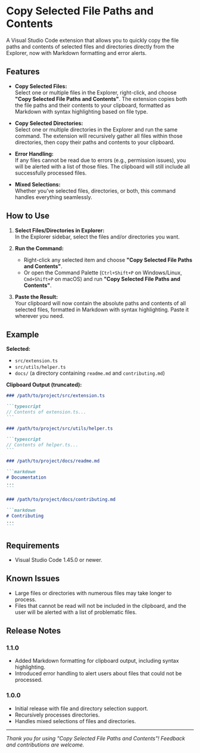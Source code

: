 # Copy Selected File Paths and Contents

A Visual Studio Code extension that allows you to quickly copy the file paths and contents of selected files and directories directly from the Explorer, now with Markdown formatting and error alerts.

## Features

- **Copy Selected Files:**  
  Select one or multiple files in the Explorer, right-click, and choose **"Copy Selected File Paths and Contents"**. The extension copies both the file paths and their contents to your clipboard, formatted as Markdown with syntax highlighting based on file type.

- **Copy Selected Directories:**  
  Select one or multiple directories in the Explorer and run the same command. The extension will recursively gather all files within those directories, then copy their paths and contents to your clipboard.

- **Error Handling:**  
  If any files cannot be read due to errors (e.g., permission issues), you will be alerted with a list of those files. The clipboard will still include all successfully processed files.

- **Mixed Selections:**  
  Whether you've selected files, directories, or both, this command handles everything seamlessly.

## How to Use

1. **Select Files/Directories in Explorer:**  
   In the Explorer sidebar, select the files and/or directories you want.

2. **Run the Command:**  
   - Right-click any selected item and choose **"Copy Selected File Paths and Contents"**.
   - Or open the Command Palette (`Ctrl+Shift+P` on Windows/Linux, `Cmd+Shift+P` on macOS) and run **"Copy Selected File Paths and Contents"**.

3. **Paste the Result:**  
   Your clipboard will now contain the absolute paths and contents of all selected files, formatted in Markdown with syntax highlighting. Paste it wherever you need.

## Example

**Selected:**
- `src/extension.ts`
- `src/utils/helper.ts`
- `docs/` (a directory containing `readme.md` and `contributing.md`)

**Clipboard Output (truncated):**

````markdown
### /path/to/project/src/extension.ts

```typescript
// Contents of extension.ts...
```

### /path/to/project/src/utils/helper.ts

```typescript
// Contents of helper.ts...
```

### /path/to/project/docs/readme.md

```markdown
# Documentation
...
```

### /path/to/project/docs/contributing.md

```markdown
# Contributing
...
```
````

## Requirements

- Visual Studio Code 1.45.0 or newer.

## Known Issues

- Large files or directories with numerous files may take longer to process.
- Files that cannot be read will not be included in the clipboard, and the user will be alerted with a list of problematic files.

## Release Notes

### 1.1.0

- Added Markdown formatting for clipboard output, including syntax highlighting.
- Introduced error handling to alert users about files that could not be processed.

### 1.0.0

- Initial release with file and directory selection support.
- Recursively processes directories.
- Handles mixed selections of files and directories.

---

*Thank you for using "Copy Selected File Paths and Contents"! Feedback and contributions are welcome.*

